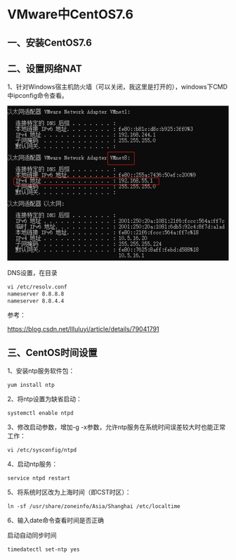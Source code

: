 # VMware中CentOS7.6

## 一、安装CentOS7.6



## 二、设置网络NAT

1、针对Windows宿主机防火墙（可以关闭，我这里是打开的），windows下CMD中ipconfig命令查看。

![](IMG/微信截图_20190827084253.png)



DNS设置，在目录

```shell
vi /etc/resolv.conf 
nameserver 8.8.8.8
nameserver 8.8.4.4
```

参考：

https://blog.csdn.net/llluluyi/article/details/79041791



## 三、CentOS时间设置

1、安装ntp服务软件包：

```shell
yum install ntp
```

2、将ntp设置为缺省启动：

```shell
systemctl enable ntpd
```

3、修改启动参数，增加-g -x参数，允许ntp服务在系统时间误差较大时也能正常工作：

```
vi /etc/sysconfig/ntpd
```

4、启动ntp服务：

```
service ntpd restart
```

5、将系统时区改为上海时间（即CST时区）：

```
ln -sf /usr/share/zoneinfo/Asia/Shanghai /etc/localtime
```

6、输入date命令查看时间是否正确



启动自动同步时间

```shell
timedatectl set-ntp yes
```









